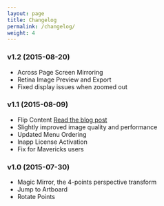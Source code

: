 ```yaml
---
layout: page
title: Changelog
permalink: /changelog/
weight: 4
---
```


### v1.2 (2015-08-20)

- Across Page Screen Mirroring
- Retina Image Preview and Export
- Fixed display issues when zoomed out

### v1.1 (2015-08-09)

- Flip Content [Read the blog post]()
- Slightly improved image quality and performance
- Updated Menu Ordering
- Inapp License Activation
- Fix for Mavericks users

### v1.0 (2015-07-30)

- Magic Mirror, the 4-points perspective transform
- Jump to Artboard
- Rotate Points